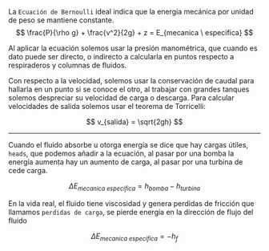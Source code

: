La `Ecuación de Bernoulli` ideal indica que la energía mecánica por unidad de peso se mantiene constante.
$$
\frac{P}{\rho g} + \frac{v^2}{2g} + z = E_{mecanica \ especifica}
$$

Al aplicar la ecuación solemos usar la presión manométrica, que cuando es dato puede ser directo, o indirecto a calcularla en puntos respecto a respiraderos y columnas de fluidos. 

Con respecto a la velocidad, solemos usar la conservación de caudal para hallarla en un punto si se conoce el otro, al trabajar con grandes tanques solemos despreciar su velocidad de carga o descarga. Para calcular velocidades de salida solemos usar el teorema de Torricelli:

$$
v_{salida} = \sqrt{2gh}
$$

---

Cuando el fluido absorbe u otorga energía se dice que hay cargas útiles, `heads`, que podemos añadir a la ecuación, al pasar por una bomba la energía aumenta hay un aumento de carga, al pasar por una turbina de cede carga.

$$
\Delta E_{mecanica \ especifica} = h_{bomba} - h_{turbina}
$$

En la vida real, el fluido tiene viscosidad y genera perdidas de fricción que llamamos `perdidas de carga`, se pierde energía en la dirección de flujo del fluido

$$
\Delta E_{mecanica \ especifica} = - h_{f}
$$
